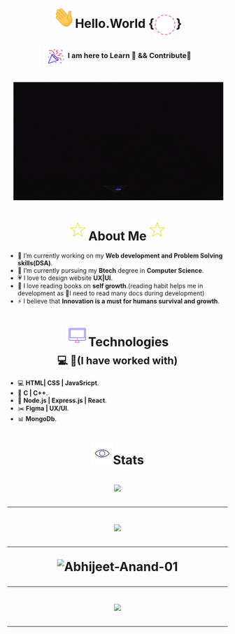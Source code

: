 
<h1 align="center"><img height="50px" width="50px"src="Gifs/Hi.gif"><b>Hello.World</b>
       {<img align="center" height="50px" width="50px"src="Gifs/Background.gif">}</h1>
    
<h3 align="center"><img align="center" height="50px" width="55px" src="Gifs/gif3.gif"/>I am here to Learn 🙂 && Contribute🌱</h3><br>

<div align="center">
        &nbsp;<img src="Gifs/giphy.gif">
</div>
<p>
        <h1 align="center"><img height="50px" width="50px"src="Gifs/star.gif">About Me<img height="50px" width="50px"src="Gifs/star.gif"></h1>
        
- 🌈 I’m currently working on my **Web development and Problem Solving skills(DSA)**.
- 🌱 I’m currently pursuing my **Btech** degree in **Computer Science**.
- 💗 I love to design website **UX|UI**.
- 📄 I love reading books on **self growth**.(reading habit helps me in development as 🙂I need to read many docs during development)
- ⚡ I believe that **Innovation is a must for humans survival and growth**.

</p>

<p>

<h1 align="center"><img height="50px" width="50px"src="Gifs/Computer.gif">Technologies<br><sub>💻&nbsp;🌱(I have worked with)</sub></h1>


    
- 💻 **HTML| CSS | JavaSricpt**.
- 🔧 **C | C++**.
- 🔨 **Node.js | Express.js | React**.
- ✂️ **Figma | UX/UI**.
- 📊 **MongoDb**.
</p>
<p>
       <h1 align="center"><img height="50px" width="50px"src="eye.gif">Stats</h>
       
</p> 
<p>
<div align="center">
        <img src="https://github-readme-stats.vercel.app/api?username=mansi2024&count_private=true&show_icons=true&theme=algolia">
</div>
<hr>
<div align="center">
        <img src="https://lostgirljourney-on-github.herokuapp.com/graph?username=mansi2024&theme=dracula&bg_color=000000&hide_border=true">
</div>
<hr>
<div>
<img src = "https://github-readme-streak-stats.herokuapp.com?user=mansi2024&theme=radical&ring=DD2727&fire=DD2727&dates=DD6227&sideNums=176FC5&sideLabels=1E90FF" alt="Abhijeet-Anand-01"/>
</div>
<hr>
<div align="center">
        <img src="https://github-readme-stats.vercel.app/api/top-langs/?username=mansi2024&show_icons=true&layout=compact&theme=algolia">
</div>
<hr>
</p>
        



  


